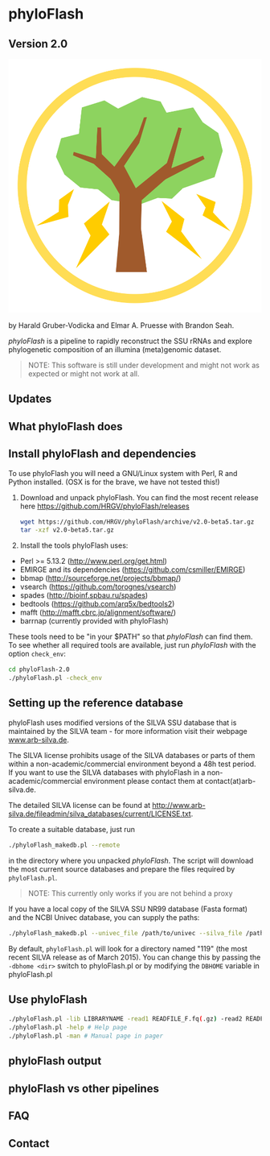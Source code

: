 # phyloFlash
## Version 2.0

![](phyloFlash_logo.png)

by Harald Gruber-Vodicka and Elmar A. Pruesse with Brandon Seah.

*phyloFlash* is a pipeline to rapidly reconstruct the SSU rRNAs and
explore phylogenetic composition of an illumina (meta)genomic dataset.

> NOTE: This software is still under development and might not work as
> expected or might not work at all.

## Updates

## What phyloFlash does


## Install phyloFlash and dependencies

To use phyloFlash you will need a GNU/Linux system with Perl, R and
Python installed. (OSX is for the brave, we have not tested this!)

1. Download and unpack phyloFlash. You can find the most recent release
   here https://github.com/HRGV/phyloFlash/releases

   ```bash
   wget https://github.com/HRGV/phyloFlash/archive/v2.0-beta5.tar.gz  
   tar -xzf v2.0-beta5.tar.gz
   ```

2. Install the tools phyloFlash uses:

 - Perl >= 5.13.2 (http://www.perl.org/get.html)
 - EMIRGE and its dependencies (https://github.com/csmiller/EMIRGE)
 - bbmap (http://sourceforge.net/projects/bbmap/)
 - vsearch (https://github.com/torognes/vsearch)
 - spades (http://bioinf.spbau.ru/spades)
 - bedtools (https://github.com/arq5x/bedtools2)
 - mafft (http://mafft.cbrc.jp/alignment/software/)
 - barrnap (currently provided with phyloFlash)

 These tools need to be "in your $PATH" so that *phyloFlash* can find
 them. To see whether all required tools are available, just run
 *phyloFlash* with the option ```check_env```:

 ```bash
 cd phyloFlash-2.0
 ./phyloFlash.pl -check_env
 ```
## Setting up the reference database

phyloFlash uses modified versions of the SILVA SSU database that is maintained
by the SILVA team - for more information visit their webpage www.arb-silva.de.

The SILVA license prohibits usage of the SILVA databases or parts of them within
a non-academic/commercial environment beyond a 48h test period. If you want to use
the SILVA databases with phyloFlash in a non-academic/commercial environment please
contact them at contact(at)arb-silva.de.

The detailed SILVA license can be found at
http://www.arb-silva.de/fileadmin/silva_databases/current/LICENSE.txt.

To create a suitable database, just run

```bash
./phyloFlash_makedb.pl --remote
```

in the directory where you unpacked *phyloFlash*. The script will download
the most current source databases and prepare the files required by ```phyloFlash.pl```.

> NOTE: This currently only works if you are not behind a proxy

If you have a local copy of the SILVA SSU NR99 database (Fasta format)
and the NCBI Univec database, you can supply the paths:

```bash
./phyloFlash_makedb.pl --univec_file /path/to/univec --silva_file /path/to/silva_db
```

By default, ```phyloFlash.pl``` will look for a directory named "119"
(the most recent SILVA release as of March 2015). You can change this
by passing the ```-dbhome <dir>``` switch to phyloFlash.pl or
by modifying the ```DBHOME``` variable in phyloFlash.pl

## Use phyloFlash

```bash
./phyloFlash.pl -lib LIBRARYNAME -read1 READFILE_F.fq(.gz) -read2 READFILE_R.fq(.gz) [options]
./phyloFlash.pl -help # Help page
./phyloFlash.pl -man # Manual page in pager
```

## phyloFlash output

## phyloFlash vs other pipelines

## FAQ

## Contact

